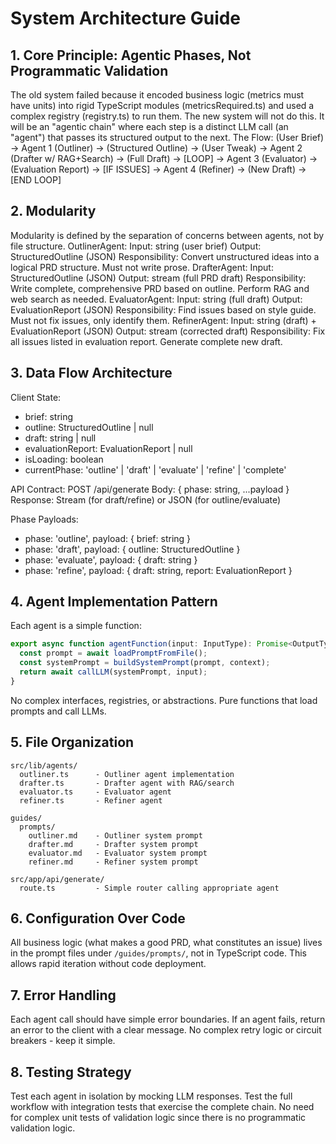 # System Architecture Guide

## 1. Core Principle: Agentic Phases, Not Programmatic Validation

The old system failed because it encoded business logic (metrics must have units) into rigid TypeScript modules (metricsRequired.ts) and used a complex registry (registry.ts) to run them.
The new system will not do this. It will be an "agentic chain" where each step is a distinct LLM call (an "agent") that passes its structured output to the next.
The Flow:
(User Brief) -> Agent 1 (Outliner) -> (Structured Outline) -> (User Tweak) -> Agent 2 (Drafter w/ RAG+Search) -> (Full Draft) -> [LOOP] -> Agent 3 (Evaluator) -> (Evaluation Report) -> [IF ISSUES] -> Agent 4 (Refiner) -> (New Draft) -> [END LOOP]

## 2. Modularity

Modularity is defined by the separation of concerns between agents, not by file structure.
OutlinerAgent:
Input: string (user brief)
Output: StructuredOutline (JSON)
Responsibility: Convert unstructured ideas into a logical PRD structure. Must not write prose.
DrafterAgent:
Input: StructuredOutline (JSON)
Output: stream<string> (full PRD draft)
Responsibility: Write complete, comprehensive PRD based on outline. Perform RAG and web search as needed.
EvaluatorAgent:
Input: string (full draft)
Output: EvaluationReport (JSON)
Responsibility: Find issues based on style guide. Must not fix issues, only identify them.
RefinerAgent:
Input: string (draft) + EvaluationReport (JSON)
Output: stream<string> (corrected draft)
Responsibility: Fix all issues listed in evaluation report. Generate complete new draft.

## 3. Data Flow Architecture

Client State:

- brief: string
- outline: StructuredOutline | null
- draft: string | null
- evaluationReport: EvaluationReport | null
- isLoading: boolean
- currentPhase: 'outline' | 'draft' | 'evaluate' | 'refine' | 'complete'

API Contract:
POST /api/generate
Body: { phase: string, ...payload }
Response: Stream (for draft/refine) or JSON (for outline/evaluate)

Phase Payloads:

- phase: 'outline', payload: { brief: string }
- phase: 'draft', payload: { outline: StructuredOutline }
- phase: 'evaluate', payload: { draft: string }
- phase: 'refine', payload: { draft: string, report: EvaluationReport }

## 4. Agent Implementation Pattern

Each agent is a simple function:

```typescript
export async function agentFunction(input: InputType): Promise<OutputType> {
  const prompt = await loadPromptFromFile();
  const systemPrompt = buildSystemPrompt(prompt, context);
  return await callLLM(systemPrompt, input);
}
```

No complex interfaces, registries, or abstractions. Pure functions that load prompts and call LLMs.

## 5. File Organization

```
src/lib/agents/
  outliner.ts      - Outliner agent implementation
  drafter.ts       - Drafter agent with RAG/search
  evaluator.ts     - Evaluator agent
  refiner.ts       - Refiner agent

guides/
  prompts/
    outliner.md    - Outliner system prompt
    drafter.md     - Drafter system prompt
    evaluator.md   - Evaluator system prompt
    refiner.md     - Refiner system prompt

src/app/api/generate/
  route.ts         - Simple router calling appropriate agent
```

## 6. Configuration Over Code

All business logic (what makes a good PRD, what constitutes an issue) lives in the prompt files under `/guides/prompts/`, not in TypeScript code. This allows rapid iteration without code deployment.

## 7. Error Handling

Each agent call should have simple error boundaries. If an agent fails, return an error to the client with a clear message. No complex retry logic or circuit breakers - keep it simple.

## 8. Testing Strategy

Test each agent in isolation by mocking LLM responses. Test the full workflow with integration tests that exercise the complete chain. No need for complex unit tests of validation logic since there is no programmatic validation logic.
